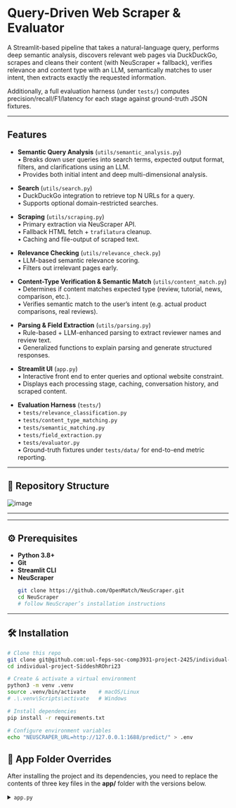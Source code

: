 # Query-Driven Web Scraper & Evaluator

A Streamlit-based pipeline that takes a natural-language query, performs deep semantic analysis, discovers relevant web pages via DuckDuckGo, scrapes and cleans their content (with NeuScraper + fallback), verifies relevance and content type with an LLM, semantically matches to user intent, then extracts exactly the requested information.

Additionally, a full evaluation harness (under `tests/`) computes precision/recall/F1/latency for each stage against ground-truth JSON fixtures.

---

## Features

- **Semantic Query Analysis** (`utils/semantic_analysis.py`)  
  • Breaks down user queries into search terms, expected output format, filters, and clarifications using an LLM.  
  • Provides both initial intent and deep multi-dimensional analysis.

- **Search** (`utils/search.py`)  
  • DuckDuckGo integration to retrieve top N URLs for a query.  
  • Supports optional domain-restricted searches.

- **Scraping** (`utils/scraping.py`)  
  • Primary extraction via NeuScraper API.  
  • Fallback HTML fetch + `trafilatura` cleanup.  
  • Caching and file-output of scraped text.

- **Relevance Checking** (`utils/relevance_check.py`)  
  • LLM-based semantic relevance scoring.  
  • Filters out irrelevant pages early.

- **Content-Type Verification & Semantic Match** (`utils/content_match.py`)  
  • Determines if content matches expected type (review, tutorial, news, comparison, etc.).  
  • Verifies semantic match to the user’s intent (e.g. actual product comparisons, real reviews).

- **Parsing & Field Extraction** (`utils/parsing.py`)  
  • Rule-based + LLM-enhanced parsing to extract reviewer names and review text.  
  • Generalized functions to explain parsing and generate structured responses.

- **Streamlit UI** (`app.py`)  
  • Interactive front end to enter queries and optional website constraint.  
  • Displays each processing stage, caching, conversation history, and scraped content.

- **Evaluation Harness** (`tests/`)  
  • `tests/relevance_classification.py`  
  • `tests/content_type_matching.py`  
  • `tests/semantic_matching.py`  
  • `tests/field_extraction.py`  
  • `tests/evaluator.py`  
  • Ground-truth fixtures under `tests/data/` for end-to-end metric reporting.

---

## 📁 Repository Structure

![image](https://github.com/user-attachments/assets/b75b1b2e-77fd-42a7-92de-960de37c62c1)


---

---

## ⚙️ Prerequisites

- **Python 3.8+**  
- **Git**  
- **Streamlit CLI**  
- **NeuScraper**  
  ```bash
  git clone https://github.com/OpenMatch/NeuScraper.git
  cd NeuScraper
  # follow NeuScraper’s installation instructions
---
## 🛠 Installation

```bash
# Clone this repo
git clone git@github.com:uol-feps-soc-comp3931-project-2425/individual-project-SiddeshROhri23.git
cd individual-project-SiddeshROhri23

# Create & activate a virtual environment
python3 -m venv .venv
source .venv/bin/activate    # macOS/Linux
# .\.venv\Scripts\activate   # Windows

# Install dependencies
pip install -r requirements.txt

# Configure environment variables
echo "NEUSCRAPER_URL=http://127.0.0.1:1688/predict/" > .env

```
## 📂 App Folder Overrides

After installing the project and its dependencies, you need to replace the contents of three key files in the **app/** folder with the versions below.

<details>
<summary><code>app.py</code></summary>

```python
import os
from datetime import datetime
from fastapi import FastAPI, HTTPException
from pydantic import BaseModel, HttpUrl
from typing import List, Optional
import requests
from bs4 import BeautifulSoup
import re

app = FastAPI()

class InputData(BaseModel):
    url: HttpUrl
    search_terms: Optional[List[str]] = None

def clean_text(text: str) -> str:
    text = re.sub(r'\n{3,}', '\n\n', text)
    text = re.sub(r' {2,}', ' ', text)
    text = re.sub(r'\n\s*\n', '\n\n', text)
    return text.strip()

def extract_relevant_content(full_text: str, search_terms: List[str]) -> str:
    paras = [p.strip() for p in full_text.split('\n\n') if p.strip()]
    matched = [
        p for p in paras
        if any(term.lower() in p.lower() for term in search_terms)
    ]
    return '\n\n'.join(matched) if matched else full_text

@app.post("/predict/")
async def predict(input_data: InputData):
    try:
        response = requests.get(
            input_data.url,
            headers={'User-Agent': 'Mozilla/5.0'},
            timeout=10
        )
        if response.status_code != 200:
            raise HTTPException(400, f"Error fetching URL: {response.status_code}")
        raw_html = response.content

        soup = BeautifulSoup(raw_html, 'html.parser')
        for tag in ['script','style','noscript','iframe','svg']:
            for el in soup.find_all(tag):
                el.decompose()

        redundant = ['ad-','ads-','cookie-','popup-','newsletter-','subscribe-','login-','signup-']
        for pat in redundant:
            for el in soup.find_all(attrs={"class": re.compile(pat, re.I)}):
                el.decompose()
            for el in soup.find_all(attrs={"id": re.compile(pat, re.I)}):
                el.decompose()

        text = soup.body.get_text(separator='\n') if soup.body else soup.get_text(separator='\n')
        text = clean_text(text)

        lines = text.split('\n')
        skip = [r'^Sign (in|up|out)$', r'^Log (in|out)$', r'^Search$', r'^Menu$', r'^Home$', r'^Close$', r'^Accept (all|cookies)$', r'^Submit$', r'^Share$']
        filtered = [ln for ln in lines if not any(re.match(p, ln.strip(), re.I) for p in skip)]
        extracted_text = '\n'.join(filtered)

        if input_data.search_terms:
            extracted_text = extract_relevant_content(extracted_text, input_data.search_terms)

        save_dir = "extracted_texts"
        os.makedirs(save_dir, exist_ok=True)
        ts = datetime.now().strftime("%Y%m%d%H%M%S")
        path = os.path.join(save_dir, f"extracted_{ts}.txt")
        with open(path, "w", encoding="utf-8") as f:
            f.write(extracted_text)

        return {"Text": extracted_text, "saved_file": path}

    except Exception as e:
        raise HTTPException(status_code=500, detail=f"Error processing content: {e}")
```
<details>
<summary><code>builder.py</code></summary>

```python
from tokenization import TokenizerProcessor
from api import CommonCrawlApi
import warnings, json, chardet, pandas as pd
from bs4 import BeautifulSoup

CSV_COLUMN_NAMES = ['Url','TextNodeId','Text']
JSON_COLUMN_NAMES = ['TokenId','NodeIds','Url']

class FeatureExtractorApplierProcessor:
    def __init__(self):
        self.comment = 'This is the constant comment for all rows returned'
        self.chunk_size = 384
        self.max_token_length = 50

    def _chunk_nodes(self, node_texts, node_seq, node_url):
        chunks = []
        for i in range(0, len(node_texts), self.chunk_size):
            chunks.append((node_texts[i:i+self.chunk_size],
                           node_seq[i:i+self.chunk_size],
                           node_url[i:i+self.chunk_size]))
        return chunks

    def add_node_id(self, html_str):
        with warnings.catch_warnings():
            warnings.filterwarnings("ignore", category=UserWarning, module='bs4')
            soup = BeautifulSoup(html_str, 'html.parser')
        all_soup_nodes = soup.find_all()
        stack = [all_soup_nodes[0]]
        node_index = 0
        while stack:
            node = stack.pop()
            if "data-dcnode-id" in node.attrs:
                continue
            node.attrs["data-dcnode-id"] = node_index
            node_index += 1
            for child in node.children:
                if node.name == "span" and isinstance(child, str):
                    continue
                if isinstance(child, str):
                    new_node = soup.new_tag("span")
                    new_node.string = child
                    new_node.attrs["instrument_node"] = None
                    child.replace_with(new_node)
                    stack.append(new_node)
                else:
                    stack.append(child)
        return soup

    def Apply(self, url, api):
        tokenizer = TokenizerProcessor(self.max_token_length)
        node_sequence, node_texts_tokens, node_url = [], [], []
        for node_id, node in api.all_nodes.items():
            if node.is_textnode or node.html_node.name in ["ol","dl","table"]:
                text = node.html_node.text.strip('\r\n\t\xa0 ')
                node_sequence.append(node_id)
                node_texts_tokens.append(tokenizer.tokenize_sequence(text))
                node_url.append(url)
        for chunk in self._chunk_nodes(node_texts_tokens, node_sequence, node_url):
            yield json.dumps({'TokenId':chunk[0],'NodeIds':chunk[1],'Url':chunk[2]}, separators=(',',':'))

def build(url, raw_html):
    gen = FeatureExtractorApplierProcessor()
    try:
        html = raw_html.decode('utf-8')
    except UnicodeDecodeError:
        enc = chardet.detect(raw_html)['encoding']
        if not enc or enc=="UTF-8": return
        html = raw_html.decode(enc, errors='ignore')
    soup = gen.add_node_id(html)
    api = CommonCrawlApi(html_soup=soup)
    json_data = list(gen.Apply(url, api))

    text_rows = []
    for node in api.all_nodes.values():
        if node.is_textnode or node.html_node.name in ["ol","dl","table"]:
            text = node.html_node.text.strip('\r\n\t\xa0 ')
            text_rows.append([url, node.nodeid, text])
    df = pd.DataFrame(text_rows, columns=CSV_COLUMN_NAMES)
    return df, json_data, soup
```
<details>
<summary><code>model.py</code></summary>

```python
import math, torch
import torch.nn as nn
from pipeline_evaluator import *
from transformers import BertConfig, XLMRobertaConfig, XLMRobertaModel
from transformers.models.bert.modeling_bert import BertEncoder

class PositionalEncoding(nn.Module):
    def __init__(self, d_model, dropout=0.1, max_len=5000):
        super().__init__()
        self.dropout = nn.Dropout(p=dropout)
        pe = torch.zeros(max_len, d_model)
        pos = torch.arange(0, max_len).unsqueeze(1)
        div = torch.exp(torch.arange(0, d_model, 2).float() * (-math.log(10000.0)/d_model))
        pe[:,0::2], pe[:,1::2] = torch.sin(pos*div), torch.cos(pos*div)
        pe = pe.unsqueeze(0).transpose(0,1)
        self.register_buffer("pe", pe)

    def forward(self, x):
        x = x + self.pe[:x.size(0)]
        return self.dropout(x)

class MLP(nn.Module):
    def __init__(self, in_dim, out_dim, hidden_dims):
        super().__init__()
        layers = []
        cur = in_dim
        for h in hidden_dims:
            layers += [nn.Linear(cur, h), nn.ReLU()]
            cur = h
        layers.append(nn.Linear(cur, out_dim))
        self.net = nn.Sequential(*layers)

    def forward(self, x):
        return self.net(x)

class ContentExtractionTextEncoder(nn.Module):
    def __init__(self, cfg):
        super().__init__()
        self.pos_enc = PositionalEncoding(cfg.text_emb_dim, max_len=cfg.max_sequence_len)
        self.textlinear = nn.Linear(cfg.text_in_emb_dim, cfg.text_emb_dim)
        self.encoder = BertEncoder(BertConfig(
            num_hidden_layers=cfg.num_layers,
            num_attention_heads=cfg.num_heads,
            hidden_size=cfg.text_emb_dim,
            intermediate_size=1024
        ))
        roberta_cfg = XLMRobertaConfig.from_pretrained(
            "xlm-roberta-base",
            num_attention_heads=12,
            num_hidden_layers=cfg.text_encoder_num_hidden_layer
        )
        self.text_roberta = XLMRobertaModel(roberta_cfg)
        self.hidden = MLP(cfg.text_emb_dim, cfg.num_classes, [])
        self.sigmoid = nn.Sigmoid()

    def forward(self, x):
        toks, masks = x
        batch, seq_len = masks.shape[0], self.encoder.config.hidden_size
        out = self.text_roberta(input_ids=toks.view(-1, masks.size(-1)),
                                attention_mask=masks.view(-1, masks.size(-1))).pooler_output
        out = out.view(batch, -1, self.textlinear.out_features)
        out = self.pos_enc(self.textlinear(out))
        enc_out = self.encoder(out, head_mask=[None]*3)[0]
        return self.sigmoid(self.hidden(enc_out))

```
## Running the App
```bash
streamlit run app.py
```
## From project root:
```bash
python tests/relevance_classification.py
python tests/content_type_matching.py
python tests/semantic_matching.py
python tests/field_extraction.py
```

## Or run everything via:
```bash
python tests/evaluator.py
```

Built with ❤️ by Siddesh R Ohri.
